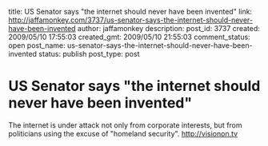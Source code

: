 title: US Senator says "the internet should never have been invented"
link: http://jaffamonkey.com/3737/us-senator-says-the-internet-should-never-have-been-invented
author: jaffamonkey
description: 
post_id: 3737
created: 2009/05/10 17:55:03
created_gmt: 2009/05/10 21:55:03
comment_status: open
post_name: us-senator-says-the-internet-should-never-have-been-invented
status: publish
post_type: post

# US Senator says "the internet should never have been invented"

The internet is under attack not only from corporate interests, but from politicians using the excuse of "homeland security". http://visionon.tv